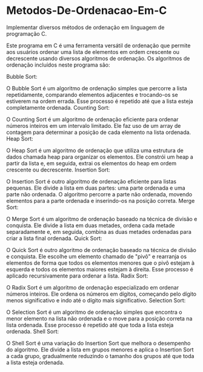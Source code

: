 # Metodos-De-Ordenacao-Em-C
Implementar diversos métodos de ordenação em linguagem de programação C.

Este programa em C é uma ferramenta versátil de ordenação que permite aos usuários ordenar uma lista de elementos em ordem crescente ou decrescente usando diversos algoritmos de ordenação. Os algoritmos de ordenação incluídos neste programa são:

Bubble Sort:

O Bubble Sort é um algoritmo de ordenação simples que percorre a lista repetidamente, comparando elementos adjacentes e trocando-os se estiverem na ordem errada. Esse processo é repetido até que a lista esteja completamente ordenada.
Counting Sort:

O Counting Sort é um algoritmo de ordenação eficiente para ordenar números inteiros em um intervalo limitado. Ele faz uso de um array de contagem para determinar a posição de cada elemento na lista ordenada.
Heap Sort:

O Heap Sort é um algoritmo de ordenação que utiliza uma estrutura de dados chamada heap para organizar os elementos. Ele constrói um heap a partir da lista e, em seguida, extrai os elementos do heap em ordem crescente ou decrescente.
Insertion Sort:

O Insertion Sort é outro algoritmo de ordenação eficiente para listas pequenas. Ele divide a lista em duas partes: uma parte ordenada e uma parte não ordenada. O algoritmo percorre a parte não ordenada, movendo elementos para a parte ordenada e inserindo-os na posição correta.
Merge Sort:

O Merge Sort é um algoritmo de ordenação baseado na técnica de divisão e conquista. Ele divide a lista em duas metades, ordena cada metade separadamente e, em seguida, combina as duas metades ordenadas para criar a lista final ordenada.
Quick Sort:

O Quick Sort é outro algoritmo de ordenação baseado na técnica de divisão e conquista. Ele escolhe um elemento chamado de "pivô" e rearranja os elementos de forma que todos os elementos menores que o pivô estejam à esquerda e todos os elementos maiores estejam à direita. Esse processo é aplicado recursivamente para ordenar a lista.
Radix Sort:

O Radix Sort é um algoritmo de ordenação especializado em ordenar números inteiros. Ele ordena os números em dígitos, começando pelo dígito menos significativo e indo até o dígito mais significativo.
Selection Sort:

O Selection Sort é um algoritmo de ordenação simples que encontra o menor elemento na lista não ordenada e o move para a posição correta na lista ordenada. Esse processo é repetido até que toda a lista esteja ordenada.
Shell Sort:

O Shell Sort é uma variação do Insertion Sort que melhora o desempenho do algoritmo. Ele divide a lista em grupos menores e aplica o Insertion Sort a cada grupo, gradualmente reduzindo o tamanho dos grupos até que toda a lista esteja ordenada.

